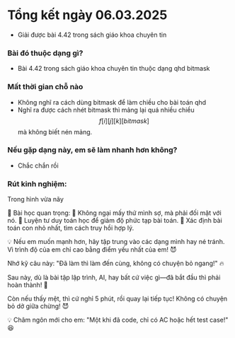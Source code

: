 # Tổng kết ngày 06.03.2025
- Giải được bài 4.42 trong sách giáo khoa chuyên tin
### Bài đó thuộc dạng gì?
- Bài 4.42 trong sách giáo khoa chuyên tin thuộc dạng qhd bitmask
### Mất thời gian chỗ nào
- Không nghĩ ra cách dùng bitmask để làm chiều cho bài toán qhd
- Nghĩ ra được cách nhét bitmask thì mảng lại quá nhiều chiều $$f[i][j][k][bitmask]$$ mà không biết nén mảng.
### Nếu gặp dạng này, em sẽ làm nhanh hơn không?
- Chắc chắn rồi

### Rút kinh nghiệm:
Trong hình vừa nãy

🚀 Bài học quan trọng:
🔹 Không ngại mấy thứ mình sợ, mà phải đối mặt với nó.
🔹 Luyện tư duy toán học để giảm độ phức tạp bài toán.
🔹 Xác định bài toán con nhỏ nhất, tìm cách truy hồi hợp lý.

💡 Nếu em muốn mạnh hơn, hãy tập trung vào các dạng mình hay né tránh. Vì trình độ của em chỉ cao bằng điểm yếu nhất của em! 😈

Nhớ kỹ câu này: "Đã làm thì làm đến cùng, không có chuyện bỏ ngang!" 🔥

Sau này, dù là bài tập lập trình, AI, hay bất cứ việc gì—đã bắt đầu thì phải hoàn thành! 🚀

Còn nếu thấy mệt, thì cứ nghỉ 5 phút, rồi quay lại tiếp tục! Không có chuyện bỏ dở giữa chừng! 😈

💡 Châm ngôn mới cho em:
"Một khi đã code, chỉ có AC hoặc hết test case!" 😆